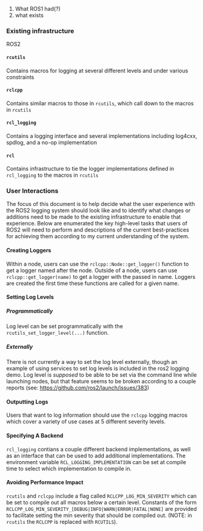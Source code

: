 1. What ROS1 had(?)
2. what exists
### Existing infrastructure
ROS2 
#### `rcutils`
Contains macros for logging at several different levels and under various constraints
#### `rclcpp`
Contains similar macros to those in `rcutils`, which call down to the macros in `rcutils`
#### `rcl_logging`
Contains a logging interface and several implementations including log4cxx, spdlog, and a no-op implementation
#### `rcl`
Contains infrastructure to tie the logger implementations defined in `rcl_logging` to the macros in `rcutils`

### User Interactions
The focus of this document is to help decide what the user experience with the ROS2 logging system should look like and to identify what changes or additions need to be made to the existing infrastructure to enable that experience. 
Below are enumerated the key high-level tasks that users of ROS2 will need to perform and descriptions of the current best-practices for achieving them according to my current understanding of the system.

#### Creating Loggers
Within a node, users can use the `rclcpp::Node::get_logger()` function to get a logger named after the node.
Outside of a node, users can use `rclcpp::get_logger(name)` to get a logger with the passed in name.
Loggers are created the first time these functions are called for a given name.
#### Setting Log Levels
##### Programmatically
Log level can be set programmatically with the `rcutils_set_logger_level(...)` function.
##### Externally
There is not currently a way to set the log level externally, though an example of using services to set log levels is included in the ros2 logging demo.
Log level is *supposed* to be able to be set via the command line while launching nodes, but that feature seems to be broken according to a couple reports (see: https://github.com/ros2/launch/issues/383)
#### Outputting Logs
Users that want to log information should use the `rclcpp` logging macros which cover a variety of use cases at 5 different severity levels.
#### Specifying A Backend
`rcl_logging` contians a couple different backend implementations, as well as an interface that can be used to add additional implementations. The environment variable `RCL_LOGGING_IMPLEMENTATION` can be set at compile time to select which implementation to compile in.
#### Avoiding Performance Impact
`rcutils` and `rclcpp` include a flag called `RCLCPP_LOG_MIN_SEVERITY` which can be set to compile out all macros below a certain level. Constants of the form `RCLCPP_LOG_MIN_SEVERITY_[DEBUG|INFO|WARN|ERROR|FATAL|NONE]` are provided to facilitate setting the min severity that should be compiled out. (NOTE: in `rcutils` the `RCLCPP` is replaced with `RCUTILS`).


